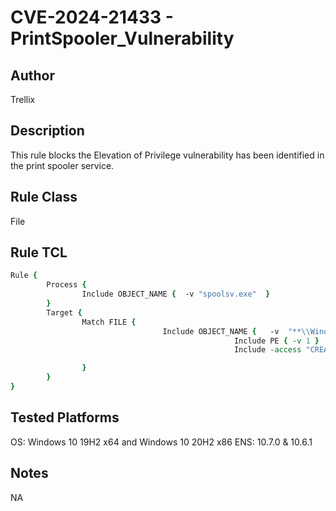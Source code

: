 # CVE-2024-21433 - PrintSpooler_Vulnerability

## Author
Trellix

## Description
This rule blocks the Elevation of Privilege vulnerability has been identified in the print spooler service. 

## Rule Class 
File

## Rule TCL
```tcl
Rule {
		Process {
				Include OBJECT_NAME {  -v "spoolsv.exe"  }
		}
		Target {
				Match FILE {
				                  Include OBJECT_NAME {   -v  "**\\Windows\\System32\\spool\\drivers\\x64\\V4Connections\\*\\*"  }
                                                  Include PE { -v 1 }
                                                  Include -access "CREATE EXECUTE"

				}
		}
}
```

## Tested Platforms
OS: Windows 10 19H2 x64 and Windows 10 20H2 x86
ENS: 10.7.0 & 10.6.1

## Notes
NA
